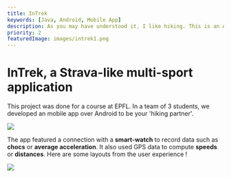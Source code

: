 ```yaml
---
title: InTrek
keywords: [Java, Android, Mobile App]
description: As you may have understood it, I like hiking. This is an Android App to track your recordings using GPS data and connected devices, then save them using Google's Cloud services.
priority: 2
featuredImage: images/intrek1.png
---
```


# InTrek, a Strava-like multi-sport application

This project was done for a course at EPFL. In a team of 3 students, we developed an mobile app over Android to be your 'hiking partner'. 

![](../images/intrek0.png)

The app featured a connection with a **smart-watch** to record data such as **chocs** or **average acceleration**. It also used GPS data to compute **speeds** or **distances**. Here are some layouts from the user experience !

![](../images/intrek3.png)


